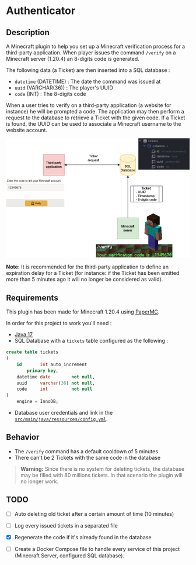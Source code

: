# Authenticator

## Description

A Minecraft plugin to help you set up a Minecraft verification process for a third-party application.
When player issues the command `/verify` on a Minecraft server (1.20.4) an 8-digits code is generated.

The following data (a Ticket) are then inserted into a SQL database :
- `datetime` (DATETIME) : The date the command was issued at
- `uuid` (VARCHAR(36)) : The player's UUID
- `code` (INT) : The 8-digits code

When a user tries to verify on a third-party application (a website for instance) he will be prompted a code. 
The application may then perform a request to the database to retrieve a Ticket with the given code.
If a Ticket is found, the UUID can be used to associate a Minecraft username to the website account.

![Scheme.png](Scheme.png)

**Note:** It is recommended for the third-party application to define an expiration delay for a Ticket 
(for instance: if the Ticket has been emitted more than 5 minutes ago it will no longer be considered as valid).

## Requirements

This plugin has been made for Minecraft 1.20.4 using [PaperMC](https://papermc.io/).

In order for this project to work you'll need :
- [Java 17](https://www.java.com)
- SQL Database with a `tickets` table configured as the following :
```sql
create table tickets
(
    id       int auto_increment
        primary key,
    datetime date        not null,
    uuid     varchar(36) not null,
    code     int         not null
)
    engine = InnoDB;
```
- Database user credentials and link in the [`src/main/java/ressources/config.yml`](src/main/resources/config.yml).

## Behavior

- The `/verify` command has a default cooldown of 5 minutes
- There can't be 2 Tickets with the same code in the database

> **Warning:** Since there is no system for deleting tickets, the database may be filled with 80 millions tickets. 
> In that scenario the plugin will no longer work.

## TODO

- [ ] Auto deleting old ticket after a certain amount of time (10 minutes)
- [ ] Log every issued tickets in a separated file
- [x] Regenerate the code if it's already found in the database
- [ ] Create a Docker Compose file to handle every service of this project (Minecraft Server, configured SQL database).

